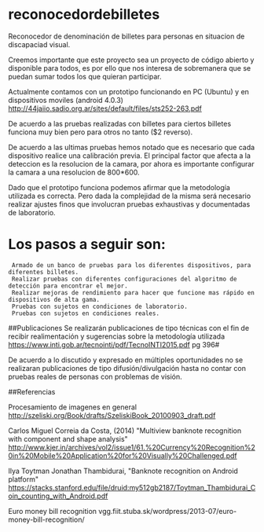 # reconocedordebilletes
Reconocedor de denominación de billetes para personas en situacion de discapaciad visual.



Creemos importante que este proyecto sea un proyecto de código abierto y disponible para todos, es por ello que nos interesa de sobremanera que se puedan sumar todos los que quieran participar.
 
Actualmente contamos con un prototipo funcionando en PC (Ubuntu) y en dispositivos moviles (android 4.0.3)
http://44jaiio.sadio.org.ar/sites/default/files/sts252-263.pdf

De acuerdo a las pruebas realizadas con billetes para ciertos billetes funciona muy bien pero para otros no tanto ($2 reverso).

De acuerdo a las ultimas pruebas hemos notado que es necesario que cada dispositivo realice una calibración previa. El principal factor que afecta a la deteccion es la resolucion de la camara, por ahora es importante configurar la camara a una resolucion de 800*600.

Dado que el prototipo funciona podemos afirmar que la metodología utilizada es correcta. Pero dada la complejidad de la misma será necesario realizar ajustes finos que involucran pruebas exhaustivas y documentadas de laboratorio.

Los pasos a seguir son:
======================

     Armado de un banco de pruebas para los diferentes dispositivos, para diferentes billetes.
     Realizar pruebas con diferentes configuraciones del algoritmo de detección para encontrar el mejor.
     Realizar mejoras de rendimiento para hacer que funcione mas rápido en dispositivos de alta gama.
     Pruebas con sujetos en condiciones de laboratorio.
     Pruebas con sujetos en condiciones reales.


##Publicaciones
Se realizarán publicaciones de tipo técnicas con el fin de recibir realimentación y sugerencias sobre la metodología utilizada
https://www.inti.gob.ar/tecnointi/pdf/TecnoINTI2015.pdf pg 396#

De acuerdo a lo discutido y expresado en múltiples oportunidades no se realizaran publicaciones de tipo difusión/divulgación hasta no contar con pruebas reales de personas con problemas de visión.

##Referencias

Procesamiento de imagenes en general http://szeliski.org/Book/drafts/SzeliskiBook_20100903_draft.pdf

Carlos Miguel Correia da Costa, (2014) "Multiview banknote recognition with component and shape analysis" http://www.kjer.in/archives/vol2/issue1/61.%20Currency%20Recognition%20in%20Mobile%20Application%20for%20Visually%20Challenged.pdf

Ilya Toytman Jonathan Thambidurai, "Banknote recognition on Android platform" https://stacks.stanford.edu/file/druid:my512gb2187/Toytman_Thambidurai_Coin_counting_with_Android.pdf

Euro money bill recognition vgg.fiit.stuba.sk/wordpress/2013-07/euro-money-bill-recognition/
